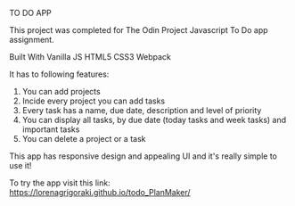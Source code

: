 TO DO APP

This project was completed for The Odin Project Javascript To Do app assignment.

Built With
Vanilla JS
HTML5
CSS3
Webpack

It has to following features:

  1) You can add projects
  2) Incide every project you can add tasks
  3) Every task has a name, due date, description and level of priority
  4) You can display all tasks, by due date (today tasks and week tasks) and important tasks
  5) You can delete a project or a task
  
This app has responsive design and appealing UI and it's really simple to use it! 

To try the app visit this link: https://lorenagrigoraki.github.io/todo_PlanMaker/

